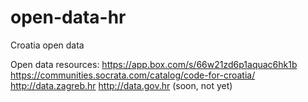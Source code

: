 open-data-hr
============

Croatia open data

Open data resources:
https://app.box.com/s/66w21zd6p1aquac6hk1b
https://communities.socrata.com/catalog/code-for-croatia/
http://data.zagreb.hr
http://data.gov.hr (soon, not yet)

